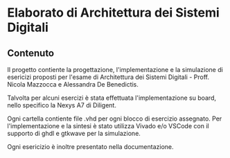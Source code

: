 # Elaborato di Architettura dei Sistemi Digitali
## Contenuto
Il progetto contiente la progettazione, l'implementazione e la simulazione di esericizi proposti per l'esame di Architettura dei Sistemi Digitali - Proff. Nicola Mazzocca e Alessandra De Benedictis.

Talvolta per alcuni esercizi è stata effettuata l'implementazione su board, nello specifico la Nexys A7 di Diligent.


Ogni cartella contiente file .vhd per ogni blocco di esercizio assegnato. 
Per l'implementazione e la sintesi è stato utilizza Vivado e/o VSCode con il supporto di ghdl e gtkwave per la simulazione.

Ogni esericizio è inoltre presentato nella documentazione.

